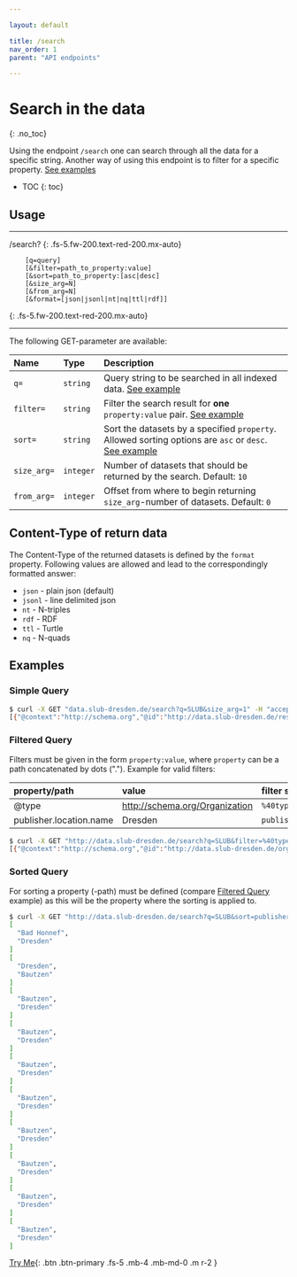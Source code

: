 ```yaml
---

layout: default

title: /search
nav_order: 1
parent: "API endpoints"

---
```


# Search in the data
{: .no_toc}

Using the endpoint `/search` one can search through all the data for a specific string. Another way of using this endpoint is to filter for a specific property. [See examples](#examples)

* TOC
{: toc}
## Usage

---

/search?
{: .fs-5.fw-200.text-red-200.mx-auto}

        [q=query]
        [&filter=path_to_property:value]
        [&sort=path_to_property:[asc|desc]
        [&size_arg=N]
        [&from_arg=N]
        [&format=[json|jsonl|nt|nq|ttl|rdf]]
{: .fs-5.fw-200.text-red-200.mx-auto}

---

The following GET-parameter are available:

| Name           | Type     | Description                                                                      |
|:---------------|:----------|:---------------------------------------------------------------------------------|
|`q=`            | `string`  | Query string to be searched in all indexed data. [See example](#simple-query)                                  |
|`filter=`       | `string`  | Filter the search result for **one** `property:value` pair. [See example](#filtered-query)                       |
|`sort=`         | `string`  | Sort the datasets by a specified `property`. Allowed sorting options are `asc` or `desc`. [See example](#sorted-query)               |
|`size_arg=`     | `integer` | Number of datasets that should be returned by the search. Default: `10`                            |
|`from_arg=`     | `integer` | Offset from where to begin returning `size_arg`-number of datasets. Default: `0`                            |

## Content-Type of return data
The Content-Type of the returned datasets is defined by the `format` property. Following values are allowed and lead to the correspondingly formatted answer:
* `json` - plain json (default)
* `jsonl` - line delimited json
* `nt` - N-triples
* `rdf` - RDF
* `ttl` - Turtle 
* `nq` - N-quads

## Examples
### Simple Query
```sh
$ curl -X GET "data.slub-dresden.de/search?q=SLUB&size_arg=1" -H "accept: application/json"
[{"@context":"http://schema.org","@id":"http://data.slub-dresden.de/resources/1172980497","@type":"http://schema.org/CreativeWork","about":[{"@id":"https://rvk.uni-regensburg.de/api/json/ancestors/AN 80190","identifier":{"@type":"PropertyValue","propertyID":"RVK","value":"AN 80190"},"keywords":["Allgemeines","Buch- und Bibliothekswesen, Informationswissenschaft","Bibliothekswesen","Bibliothekswesen in einzelnen L\u00e4ndern und einzelne Bibliotheken","Einzelne deutsche Bibliotheken","Bibliotheken D","Dresden","S\u00e4chsische Landesbibliothek - Staats- und Universit\u00e4tsbibliothek"],"name":"S\u00e4chsische Landesbibliothek - Staats- und Universit\u00e4tsbibliothek","sameAs":["http://swb.bsz-bw.de/DB=2.1/PPNSET?PPN=1270680919"]},{"@id":"https://rvk.uni-regensburg.de/api/json/ancestors/AN 67700","identifier":{"@type":"PropertyValue","propertyID":"RVK","value":"AN 67700"},"keywords":["Allgemeines","Buch- und Bibliothekswesen, Informationswissenschaft","Bibliothekswesen","Bibliotheksarten","Wissenschaftliche Bibliotheken"],"name":"Wissenschaftliche Bibliotheken","sameAs":["http://swb.bsz-bw.de/DB=2.1/PPNSET?PPN=1270679430"]}],"alternateName":["SLUB"],"alternativeHeadline":"S\u00e4chsisches Staatsministerium der Finanzen. Staatshochbauamt Dresden. [Text Michael Bartsch]","contributor":[{"@id":"http://data.slub-dresden.de/persons/1230186379","name":"Bartsch, Michael"},{"@id":"http://data.slub-dresden.de/organizations/103636129","name":"Sachsen","sameAs":"http://d-nb.info/gnd/5035101-1"}],"dateModified":"2016-05-11T07:07:48Z","datePublished":"2002","inLanguage":["ger"],"isBasedOn":"http://data.slub-dresden.de/source/kxp-de14/1172980497","mentions":[{"@id":"http://data.slub-dresden.de/organizations/191800287","@type":"http://schema.org/Organization","name":"S\u00e4chsische Landesbibliothek - Staats- und Universit\u00e4tsbibliothek Dresden","sameAs":"http://d-nb.info/gnd/5165770-3"},{"@id":"http://data.slub-dresden.de/organizations/105510602","name":"Geb\u00e4ude","sameAs":"http://d-nb.info/gnd/4156127-2"}],"name":"S\u00e4chsische Landesbibliothek - Staats- und Universit\u00e4tsbibliothek Dresden","publisher":{"@type":"Organization","location":{"name":"Dresden","type":"Place"},"name":"Freistaat Sachsen, Staatsministerium der Finanzen"},"sameAs":["http://swb.bsz-bw.de/DB=2.1/PPNSET?PPN=1172980497"]}]
```

### Filtered Query

Filters must be given in the form `property:value`, where `property` can be a path concatenated by dots ("."). 
Example for valid filters:

| property/path | value                          | filter string              |
|:--------------|:-------------------------------|:---------------------------|
| @type         | http://schema.org/Organization |```%40type%3Ahttp%3A%2F%2Fschema.org%2FOrganization``` |
| publisher.location.name | Dresden              |`publisher.location.name%3ADresden` |

```sh
$ curl -X GET "http://data.slub-dresden.de/search?q=SLUB&filter=%40type%3Ahttp%3A%2F%2Fschema.org%2FOrganization&size_arg=1" -H "accept: application/json"
[{"@context":"http://schema.org","@id":"http://data.slub-dresden.de/organizations/810619911","@type":"http://schema.org/Organization","alternateName":["Bereichsbibliothek DrePunct","SLUB-Bereichsbibliothek DrePunct"],"dateModified":"2019-03-17T12:34:00Z","isBasedOn":"http://data.slub-dresden.de/source/swb-aut/810619911","location":{"@id":"http://data.slub-dresden.de/geo/106345745","description":"Ort","name":"Dresden","sameAs":"http://d-nb.info/gnd/4012995-0"},"name":"S\u00e4chsische Landesbibliothek - Staats- und Universit\u00e4tsbibliothek Dresden. Bereichsbibliothek DrePunct","sameAs":["http://d-nb.info/gnd/1063133823","http://swb.bsz-bw.de/DB=2.1/PPNSET?PPN=810619911","http://viaf.org/viaf/311738120"]}]
```

### Sorted Query

For sorting a property (-path) must be defined (compare [Filtered Query](#filtered-query) example) as this will be the property where the sorting is applied to.

```sh
$ curl -X GET "http://data.slub-dresden.de/search?q=SLUB&sort=publisher.location.name:asc" | jq '.[].publisher.location.name'
[
  "Bad Honnef",
  "Dresden"
]
[
  "Dresden",
  "Bautzen"
]
[
  "Bautzen",
  "Dresden"
]
[
  "Bautzen",
  "Dresden"
]
[
  "Bautzen",
  "Dresden"
]
[
  "Bautzen",
  "Dresden"
]
[
  "Bautzen",
  "Dresden"
]
[
  "Bautzen",
  "Dresden"
]
[
  "Bautzen",
  "Dresden"
]
[
  "Bautzen",
  "Dresden"
]
```

[Try Me](http://data.slub-dresden.de/api){: .btn .btn-primary .fs-5 .mb-4 .mb-md-0 .m r-2 }
